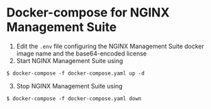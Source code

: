 # Docker-compose for NGINX Management Suite

1. Edit the `.env` file configuring the NGINX Management Suite docker image name and the base64-encoded license
2. Start NGINX Management Suite using

```
$ docker-compose -f docker-compose.yaml up -d
```

3. Stop NGINX Management Suite using

```
$ docker-compose -f docker-compose.yaml down
```

